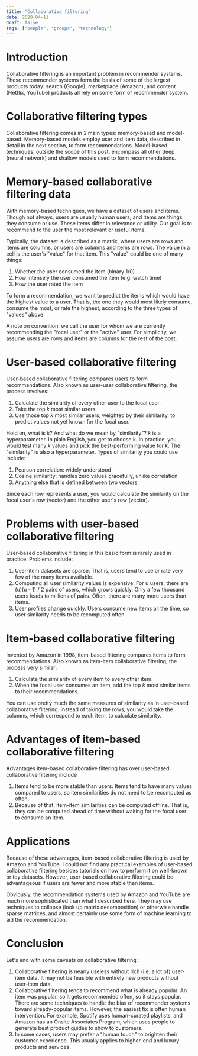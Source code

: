```yaml
---
title: "Collaborative filtering"
date: 2020-04-11
draft: false
tags: ["people", "groups", "technology"]
---
```

# Introduction
Collaborative filtering is an important problem in recommender systems. These recommender systems form the basis of some of the largest products today: search (Google), marketplace (Amazon), and content (Netflix, YouTube) products all rely on some form of recommender system.
# Collaborative filtering types
Collaborative filtering comes in 2 main types: memory-based and model-based. Memory-based models employ user and item data, described in detail in the next section, to form recommendations. Model-based techniques, outside the scope of this post, encompass all other deep (neural network) and shallow models used to form recommendations.
# Memory-based collaborative filtering data 
With memory-based techniques, we have a dataset of users and items. Though not always, users are usually human users, and items are things they consume or use. These items differ in relevance or utility. Our goal is to recommend to the user the most relevant or useful items.

Typically, the dataset is described as a matrix, where users are rows and items are columns, or users are columns and items are rows. The value in a cell is the user's "value" for that item. This "value" could be one of many things:
1. Whether the user consumed the item (binary 1/0)
2. How intensely the user consumed the item (e.g. watch time)
3. How the user rated the item

To form a recommendation, we want to predict the items which would have the highest value to a user. That is, the one they would most likely consume, consume the most, or rate the highest, according to the three types of "values" above.

A note on convention: we call the user for whom we are currently recommending the "focal user" or the "active" user. For simplicity, we assume users are rows and items are columns for the rest of the post. 
# User-based collaborative filtering
User-based collaborative filtering compares users to form recommendations. Also known as user-user collaborative filtering, the process involves:
1. Calculate the similarity of every other user to the focal user.
2. Take the top _k_ most similar users.
3. Use those top _k_ most similar users, weighted by their similarity, to predict values not yet known for the focal user.

Hold on, what is _k_? And what do we mean by "similarity"? _k_ is a hyperparameter. In plain English, you get to choose k. In practice, you would test many _k_ values and pick the best-performing value for _k_. The "similarity" is also a hyperparameter. Types of similarity you could use include:
1. Pearson correlation: widely understood
2. Cosine similarity: handles zero values gracefully, unlike correlation
3. Anything else that is defined between two vectors

Since each row represents a user, you would calculate the similarity on the focal user's row (vector) and the other user's row (vector).
# Problems with user-based collaborative filtering
User-based collaborative filtering in this basic form is rarely used in practice. Problems include:
1. User-item datasets are sparse. That is, users tend to use or rate very few of the many items available.
2. Computing all user similarity values is expensive. For u users, there are (u)(u - 1) / 2 pairs of users, which grows quickly. Only a few thousand users leads to millions of pairs. Often, there are many more users than items.
3. User profiles change quickly. Users consume new items all the time, so user similarity needs to be recomputed often.
# Item-based collaborative filtering
Invented by Amazon in 1998, item-based filtering compares items to form recommendations. Also known as item-item collaborative filtering, the process very similar:
1. Calculate the similarity of every item to every other item.
2. When the focal user consumes an item, add the top _k_ most similar items to their recommendations.

You can use pretty much the same measures of similarity as in user-based collaborative filtering. Instead of taking the rows, you would take the columns, which correspond to each item, to calculate similarity.
# Advantages of item-based collaborative filtering
Advantages item-based collaborative filtering has over user-based collaborative filtering include
1. Items tend to be more stable than users. Items tend to have many values compared to users, so item similarities do not need to be recomputed as often.
2. Because of that, item-item similarities can be computed offline. That is, they can be computed ahead of time without waiting for the focal user to consume an item.
# Applications
Because of these advantages, item-based collaborative filtering is used by Amazon and YouTube. I could not find any practical examples of user-based collaborative filtering besides tutorials on how to perform it on well-known or toy datasets. However, user-based collaborative filtering could be advantageous if users are fewer and more stable than items.

Obviously, the recommendation systems used by Amazon and YouTube are much more sophisticated than what I described here. They may use techniques to collapse (look up matrix decomposition) or otherwise handle sparse matrices, and almost certainly use some form of machine learning to aid the recommendation.
# Conclusion
Let's end with some caveats on collaborative filtering:
1. Collaborative filtering is nearly useless without rich (i.e. a lot of) user-item data. It may not be feasible with entirely new products without user-item data.
2. Collaborative filtering tends to recommend what is already popular. An item was popular, so it gets recommended often, so it stays popular. There are some techniques to handle the bias of recommender systems toward already-popular items. However, the easiest fix is often human intervention. For example, Spotify uses human-curated playlists, and Amazon has an Onsite Associates Program, which uses people to generate best product guides to show to customers.
3. In some cases, users may prefer a "human touch" to brighten their customer experience. This usually applies to higher-end and luxury products and services.
